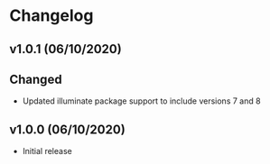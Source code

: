 # Changelog

## v1.0.1 (06/10/2020)

## Changed

- Updated illuminate package support to include versions 7 and 8

## v1.0.0 (06/10/2020)

- Initial release